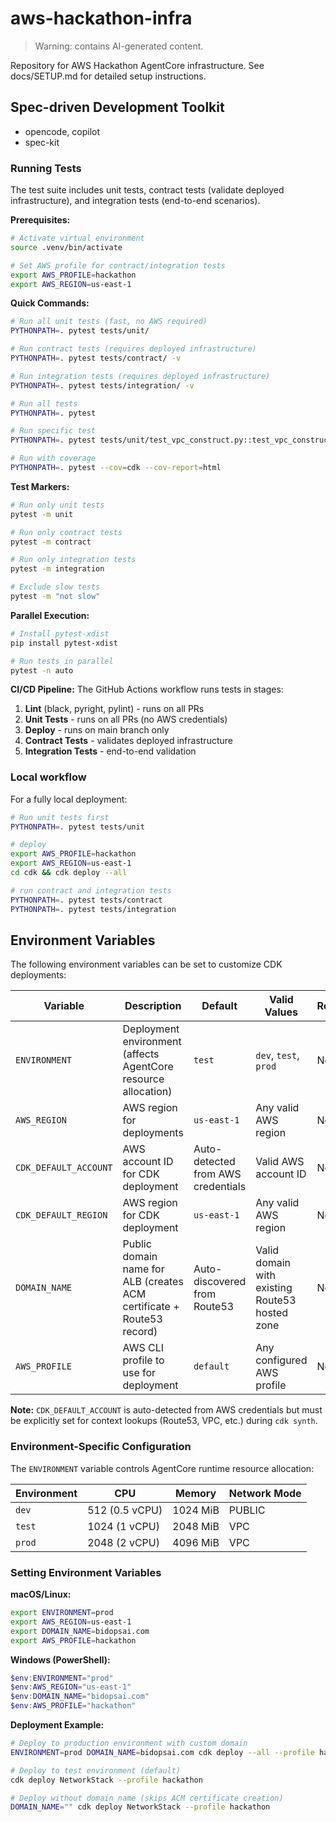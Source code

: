 # aws-hackathon-infra

> Warning: contains AI-generated content.

Repository for AWS Hackathon AgentCore infrastructure. See docs/SETUP.md for detailed setup instructions.

## Spec-driven Development Toolkit

- opencode, copilot
- spec-kit

### Running Tests

The test suite includes unit tests, contract tests (validate deployed infrastructure), and integration tests (end-to-end scenarios).

**Prerequisites:**
```bash
# Activate virtual environment
source .venv/bin/activate

# Set AWS profile for contract/integration tests
export AWS_PROFILE=hackathon
export AWS_REGION=us-east-1
```

**Quick Commands:**
```bash
# Run all unit tests (fast, no AWS required)
PYTHONPATH=. pytest tests/unit/

# Run contract tests (requires deployed infrastructure)
PYTHONPATH=. pytest tests/contract/ -v

# Run integration tests (requires deployed infrastructure)
PYTHONPATH=. pytest tests/integration/ -v

# Run all tests
PYTHONPATH=. pytest

# Run specific test
PYTHONPATH=. pytest tests/unit/test_vpc_construct.py::test_vpc_construct

# Run with coverage
PYTHONPATH=. pytest --cov=cdk --cov-report=html
```

**Test Markers:**
```bash
# Run only unit tests
pytest -m unit

# Run only contract tests
pytest -m contract

# Run only integration tests
pytest -m integration

# Exclude slow tests
pytest -m "not slow"
```

**Parallel Execution:**
```bash
# Install pytest-xdist
pip install pytest-xdist

# Run tests in parallel
pytest -n auto
```

**CI/CD Pipeline:**
The GitHub Actions workflow runs tests in stages:
1. **Lint** (black, pyright, pylint) - runs on all PRs
2. **Unit Tests** - runs on all PRs (no AWS credentials)
3. **Deploy** - runs on main branch only
4. **Contract Tests** - validates deployed infrastructure
5. **Integration Tests** - end-to-end validation

### Local workflow

For a fully local deployment:
```bash
# Run unit tests first
PYTHONPATH=. pytest tests/unit

# deploy
export AWS_PROFILE=hackathon
export AWS_REGION=us-east-1
cd cdk && cdk deploy --all

# run contract and integration tests
PYTHONPATH=. pytest tests/contract
PYTHONPATH=. pytest tests/integration
```

## Environment Variables

The following environment variables can be set to customize CDK deployments:

| Variable | Description | Default | Valid Values | Required |
|----------|-------------|---------|--------------|----------|
| `ENVIRONMENT` | Deployment environment (affects AgentCore resource allocation) | `test` | `dev`, `test`, `prod` | No |
| `AWS_REGION` | AWS region for deployments | `us-east-1` | Any valid AWS region | No |
| `CDK_DEFAULT_ACCOUNT` | AWS account ID for CDK deployment | Auto-detected from AWS credentials | Valid AWS account ID | No* |
| `CDK_DEFAULT_REGION` | AWS region for CDK deployment | `us-east-1` | Any valid AWS region | No |
| `DOMAIN_NAME` | Public domain name for ALB (creates ACM certificate + Route53 record) | Auto-discovered from Route53 | Valid domain with existing Route53 hosted zone | No |
| `AWS_PROFILE` | AWS CLI profile to use for deployment | `default` | Any configured AWS profile | No |

**Note:** `CDK_DEFAULT_ACCOUNT` is auto-detected from AWS credentials but must be explicitly set for context lookups (Route53, VPC, etc.) during `cdk synth`.

### Environment-Specific Configuration

The `ENVIRONMENT` variable controls AgentCore runtime resource allocation:

| Environment | CPU | Memory | Network Mode |
|-------------|-----|--------|--------------|
| `dev` | 512 (0.5 vCPU) | 1024 MiB | PUBLIC |
| `test` | 1024 (1 vCPU) | 2048 MiB | VPC |
| `prod` | 2048 (2 vCPU) | 4096 MiB | VPC |

### Setting Environment Variables

**macOS/Linux:**
```bash
export ENVIRONMENT=prod
export AWS_REGION=us-east-1
export DOMAIN_NAME=bidopsai.com
export AWS_PROFILE=hackathon
```

**Windows (PowerShell):**
```powershell
$env:ENVIRONMENT="prod"
$env:AWS_REGION="us-east-1"
$env:DOMAIN_NAME="bidopsai.com"
$env:AWS_PROFILE="hackathon"
```

**Deployment Example:**
```bash
# Deploy to production environment with custom domain
ENVIRONMENT=prod DOMAIN_NAME=bidopsai.com cdk deploy --all --profile hackathon

# Deploy to test environment (default)
cdk deploy NetworkStack --profile hackathon

# Deploy without domain name (skips ACM certificate creation)
DOMAIN_NAME="" cdk deploy NetworkStack --profile hackathon
```